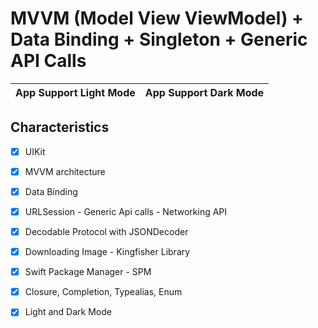 # MVVM (Model View ViewModel) + Data Binding + Singleton + Generic API Calls


App Support Light Mode    |  App Support  Dark Mode
:-------------------------:|:-------------------------:

## Characteristics

- [x] UIKit
- [x] MVVM architecture
- [x] Data Binding
- [x] URLSession - Generic Api calls - Networking API
- [x] Decodable Protocol with JSONDecoder
- [x] Downloading Image - Kingfisher Library
- [x] Swift Package Manager - SPM
- [x] Closure, Completion, Typealias, Enum
- [x] Light and Dark Mode

